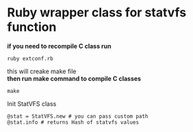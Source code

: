 # Ruby wrapper class for statvfs function 

**if you need to recompile C class run**

```
ruby extconf.rb
```
this will creake make file <br>
**then run make command to compile C classes**
```
make 
```
Init StatVFS class
```
@stat = StatVFS.new # you can pass custom path 
@stat.info # returns Hash of statvfs values
```
